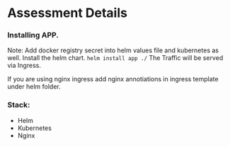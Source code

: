# Assessment Details

### Installing APP.

Note: Add docker registry secret into helm values file and kubernetes as well.
Install the helm chart.
``` helm install app ./ ```
The Traffic will be served via Ingress. 

If you are using nginx ingress add nginx annotiations in ingress template under helm folder.

### Stack:
- Helm
- Kubernetes
- Nginx